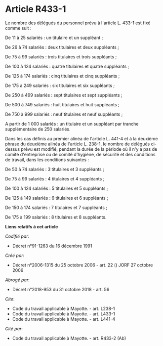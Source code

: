 # Article R433-1

Le nombre des délégués du personnel prévu à l'article L. 433-1 est fixé comme suit : 

De 11 à 25 salariés : un titulaire et un suppléant ; 

De 26 à 74 salariés : deux titulaires et deux suppléants ; 

De 75 à 99 salariés : trois titulaires et trois suppléants ; 

De 100 à 124 salariés : quatre titulaires et quatre suppléants ; 

De 125 à 174 salariés : cinq titulaires et cinq suppléants ; 

De 175 à 249 salariés : six titulaires et six suppléants ; 

De 250 à 499 salariés : sept titulaires et sept suppléants ; 

De 500 à 749 salariés : huit titulaires et huit suppléants ; 

De 750 à 999 salariés : neuf titulaires et neuf suppléants ; 

A partir de 1 000 salariés : un titulaire et un suppléant par tranche supplémentaire de 250 salariés. 

Dans les cas définis au premier alinéa de l'article L. 441-4 et à la deuxième phrase du deuxième alinéa de l'article L.
238-1, le nombre de délégués ci-dessus prévu est modifié, pendant la durée de la période où il n'y a pas de comité
d'entreprise ou de comité d'hygiène, de sécurité et des conditions de travail, dans les conditions suivantes : 

De 50 à 74 salariés : 3 titulaires et 3 suppléants ; 

De 75 à 99 salariés : 4 titulaires et 4 suppléants ; 

De 100 à 124 salariés : 5 titulaires et 5 suppléants ; 

De 125 à 149 salariés : 6 titulaires et 6 suppléants ; 

De 150 à 174 salariés : 7 titulaires et 7 suppléants ; 

De 175 à 199 salariés : 8 titulaires et 8 suppléants.

**Liens relatifs à cet article**

_Codifié par_:

  - Décret n°91-1263 du 16 décembre 1991

_Créé par_:

  - Décret n°2006-1315 du 25 octobre 2006 - art. 22 () JORF 27 octobre 2006

_Abrogé par_:

  - Décret n°2018-953 du 31 octobre 2018 - art. 56

_Cite_:

  - Code du travail applicable à Mayotte. - art. L238-1
  - Code du travail applicable à Mayotte. - art. L433-1
  - Code du travail applicable à Mayotte. - art. L441-4

_Cité par_:

  - Code du travail applicable à Mayotte. - art. R433-2 (Ab)
